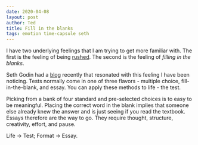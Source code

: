 ```yaml
---
date: 2020-04-08
layout: post
author: Ted
title: Fill in the blanks
tags: emotion time-capsule seth
---
```

I have two underlying feelings that I am trying to get more familiar with. The first is the feeling of being [rushed](https://tedslocum.com/daily/2020/04/03/Rushed). The second is the feeling of _filling in the blanks_.

Seth Godin had a [blog](https://seths.blog/2020/03/fill-in-the-blanks-2/) recently that resonated with this feeling I have been noticing. Tests normally come in one of three flavors - multiple choice, fill-in-the-blank, and essay. You can apply these methods to life - the test.

Picking from a bank of four standard and pre-selected choices is to easy to be meaningful. Placing the correct word in the blank implies that someone else already knew the answer and is just seeing if you read the textbook. Essays therefore are the way to go. They require thought, structure, creativity, effort, and pause.

Life -> Test; Format -> Essay.

